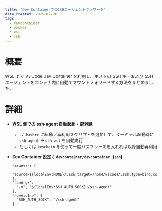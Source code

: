 ```yaml
---
title: "Dev ContainerでのSSHエージェントフォワード"
date_created: 2025-07-26
tags:
  - devcontainer
  - docker
  - wsl
  - ssh
---
```


# 概要

WSL 上で VS Code Dev Container を利用し、ホストの SSH キーおよび SSH エージェントをコンテナ内に自動でマウントフォワードする方法をまとめました。  

# 詳細

- **WSL 側での ssh-agent 自動起動・鍵登録**  
  - `~/.bashrc` に起動／再利用スクリプトを追加して、ターミナル起動時に `ssh-agent` → `ssh-add` を自動実行  
  - もしくは `keychain` を使って一度パスフレーズを入れれば以降自動再利用  

- **Dev Container 設定 (`.devcontainer/devcontainer.json`)**  
  ```jsonc
  "mounts": [
    "source=${localEnv:HOME}/.ssh,target=/home/vscode/.ssh,type=bind,consistency=cached"
  ],
  "runArgs": [
    "-v", "${localEnv:SSH_AUTH_SOCK}:/ssh-agent"
  ],
  "remoteEnv": {
    "SSH_AUTH_SOCK": "/ssh-agent"
  }
